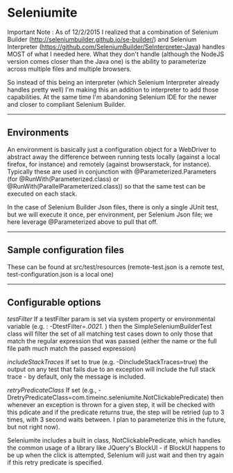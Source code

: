 # Seleniumite

Important Note : As of 12/2/2015 I realized that a combination of Selenium Builder (http://seleniumbuilder.github.io/se-builder/)
and Selenium Interpreter (https://github.com/SeleniumBuilder/SeInterpreter-Java) handles MOST of what I needed here.  What
they don't handle (although the NodeJS version comes closer than the Java one) is the ability to parameterize across
multiple files and multiple browsers.

So instead of this being an interpreter (which Selenium Interpreter already handles pretty well) I'm making this an
addition to interpreter to add those capabilities.  At the same time I'm abandoning Selenium IDE for the newer and
closer to compliant Selenium Builder.

---

## Environments

An environment is basically just a configuration object for a WebDriver to abstract away the difference between running
tests locally (against a local firefox, for instance) and remotely (against browserstack, for instance).  Typically
these are used in conjunction with @Parameterized.Parameters (for @RunWith(Parameterized.class) or 
@RunWith(ParallelParameterized.class)) so that the same test can be executed on each stack.

In the case of Selenium Builder Json files, there is only a single JUnit test, but we will execute it once, 
per environment, per Selenium Json file; we here leverage @Parameterized above to pull that off.

---

## Sample configuration files

These can be found at src/test/resources (remote-test.json is a remote test, test-configuration.json is a local one)


---

## Configurable options

*testFilter*
If a testFilter param is set via system property or environmental variable (e.g. : -DtestFilter=.*0021.* ) then the
SimpleSeleniumBuilderTest class will filter the set of all matching test cases down to only those that match the 
regular expression that was passed (either the name or the full file path much match the passed expression)

*includeStackTraces*
If set to true (e.g. -DincludeStackTraces=true) the output on any test that fails due to an exception will include
the full stack trace - by default, only the message is included.

*retryPredicateClass*
If set (e.g., -DretryPredicateClass=com.timeinc.seleniumite.NotClickablePredicate) then whenever an exception is thrown
for a given step, it will be checked with this  pdicate and if the predicate returns true, the step will be retried 
(up to 3 times, with 3 second waits between.  I plan to parameterize this in the future, but not right now).

Seleniumite includes a built in class, NotClickablePredicate, which handles the common usage of a library like 
JQuery's BlockUI - if BlockUI happens to be up when the click is attempted, Selenium will just wait and then
try again if this retry predicate is specified.
